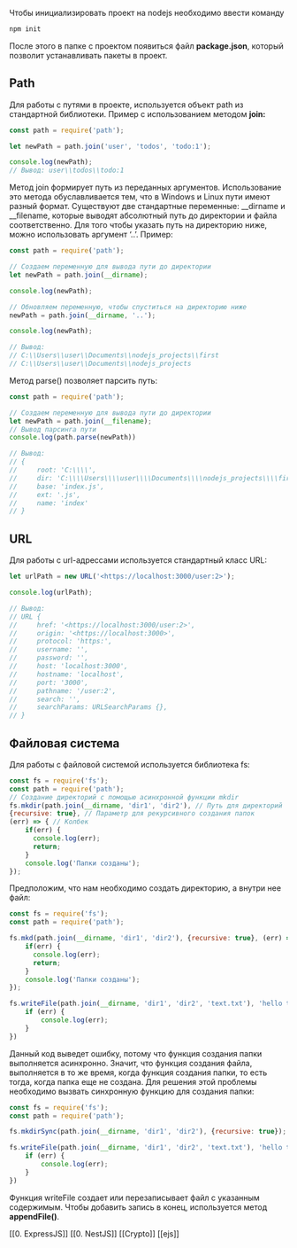 Чтобы инициализировать проект на nodejs необходимо ввести команду
```bash
npm init
```
После этого в папке с проектом появиться файл **package.json**, который позволит устанавливать пакеты в проект.
## Path
Для работы с путями в проекте, используется объект path из стандартной библиотеки. Пример с использованием методом **join:**
```jsx
const path = require('path');

let newPath = path.join('user', 'todos', 'todo:1');

console.log(newPath);
// Вывод: user\\todos\\todo:1
```
Метод join формирует путь из переданных аргументов. Использование это метода обуславливается тем, что в Windows и Linux пути имеют разный формат.
Существуют две стандартные переменные: __dirname и __filename, которые выводят абсолютный путь до директории и файла соответственно. Для того чтобы указать путь на директорию ниже, можно использовать аргумент ‘..’. Пример:

```jsx
const path = require('path');

// Создаем переменную для вывода пути до директории
let newPath = path.join(__dirname);

console.log(newPath);

// Обновляем переменную, чтобы спуститься на директорию ниже
newPath = path.join(__dirname, '..');

console.log(newPath);

// Вывод:
// C:\\Users\\user\\Documents\\nodejs_projects\\first
// C:\\Users\\user\\Documents\\nodejs_projects
```
Метод parse() позволяет парсить путь:
```jsx
const path = require('path');

// Создаем переменную для вывода пути до директории
let newPath = path.join(__filename);
// Вывод парсинга пути
console.log(path.parse(newPath))

// Вывод:
// {
//     root: 'C:\\\\',
//     dir: 'C:\\\\Users\\\\user\\\\Documents\\\\nodejs_projects\\\\first',
//     base: 'index.js',
//     ext: '.js',
//     name: 'index'
// }
```
## URL
Для работы с url-адрессами используется стандартный класс URL:
```jsx
let urlPath = new URL('<https://localhost:3000/user:2>');

console.log(urlPath);

// Вывод:
// URL {
//     href: '<https://localhost:3000/user:2>',
//     origin: '<https://localhost:3000>',
//     protocol: 'https:',
//     username: '',
//     password: '',
//     host: 'localhost:3000',
//     hostname: 'localhost',
//     port: '3000',
//     pathname: '/user:2',
//     search: '',
//     searchParams: URLSearchParams {},
// }  
```
## Файловая система
Для работы с файловой системой используется библиотека fs:
```jsx
const fs = require('fs');
const path = require('path');
// Создание директорий с помощью асинхронной функции mkdir
fs.mkdir(path.join(__dirname, 'dir1', 'dir2'), // Путь для директорий
{recursive: true}, // Параметр для рекурсивного создания папок
(err) => { // Колбек 
    if(err) {
      console.log(err);
      return;  
    }
    console.log('Папки созданы');
});

```

Предположим, что нам необходимо создать директорию, а внутри нее файл:
```jsx
const fs = require('fs');
const path = require('path');

fs.mkd(path.join(__dirname, 'dir1', 'dir2'), {recursive: true}, (err) => {
    if(err) {
      console.log(err);
      return;  
    }
    console.log('Папки созданы');
});

fs.writeFile(path.join(__dirname, 'dir1', 'dir2', 'text.txt'), 'hello txt', (err) => {
    if (err) {
        console.log(err);
    }
})
```

Данный код выведет ошибку, потому что функция создания папки выполняется асинхронно. Значит, что функция создания файла, выполняется в то же время, когда функция создания папки, то есть тогда, когда папка еще не создана. Для решения этой проблемы необходимо вызвать синхронную функцию для создания папки:
```jsx
const fs = require('fs');
const path = require('path');

fs.mkdirSync(path.join(__dirname, 'dir1', 'dir2'), {recursive: true});

fs.writeFile(path.join(__dirname, 'dir1', 'dir2', 'text.txt'), 'hello txt', (err) => {
    if (err) {
        console.log(err);
    }
})
```
Функция writeFile создает или перезаписывает файл с указанным содержимым. Чтобы добавить запись в конец, используется метод **appendFile()**.

[[0. ExpressJS]]
[[0. NestJS]]
[[Crypto]]
[[ejs]]
